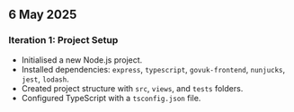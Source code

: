 ## 6 May 2025

### Iteration 1: Project Setup
- Initialised a new Node.js project.
- Installed dependencies: `express`, `typescript`, `govuk-frontend`, `nunjucks`, `jest`, `lodash`.
- Created project structure with `src`, `views`, and `tests` folders.
- Configured TypeScript with a `tsconfig.json` file.